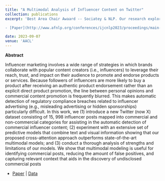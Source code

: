 ```yaml
---
title: "A Multimodal Analysis of Influencer Content on Twitter"
collection: publications
excerpt: 'Best Area Chair Awaard -- Sociatey & NLP. Our research explores the challenges in automatically detecting regulatory compliance breaches in influencer advertising. We introduce a new dataset, and experiments to improve the detection of commercial influencer content.

- [Paper](http://www.afnlp.org/conferences/ijcnlp2023/proceedings/main-long/cdrom/pdf/2023.ijcnlp-long.15.pdf) | [Data](https://github.com/danaesavi/micd-influencer-content-twitter)'

date: 2023-09-07
venue: 'AACL'
---
```


**Abstract**

Influencer marketing involves a wide range of strategies in which brands collaborate with popular content creators (i.e., influencers) to
leverage their reach, trust, and impact on their audience to promote and endorse products or services. Because followers of influencers
are more likely to buy a product after receiving an authentic product endorsement rather than an explicit direct product promotion, the
line between personal opinions and commercial content promotion is frequently blurred. This makes automatic detection of regulatory
compliance breaches related to influencer advertising (e.g., misleading advertising or hidden sponsorships) particularly difficult. In this
work, we (1) introduce a new Twitter (now X) dataset consisting of 15, 998 influencer posts mapped into commercial and non-commercial
categories for assisting in the automatic detection of commercial influencer content; (2) experiment with an extensive set of predictive
models that combine text and visual information showing that our proposed cross-attention approach outperforms state-of-the-art multimodal models; and (3) conduct a thorough analysis of strengths and limitations of our models.
We show that multimodal modeling is useful for identifying commercial posts, reducing the amount of false positives, and capturing relevant context that aids in the discovery of undisclosed commercial posts


- [Paper](http://www.afnlp.org/conferences/ijcnlp2023/proceedings/main-long/cdrom/pdf/2023.ijcnlp-long.15.pdf) | [Data](https://github.com/danaesavi/micd-influencer-content-twitter)


